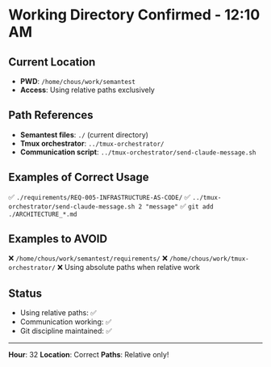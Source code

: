 # Working Directory Confirmed - 12:10 AM

## Current Location
- **PWD**: `/home/chous/work/semantest`
- **Access**: Using relative paths exclusively

## Path References
- **Semantest files**: `./` (current directory)
- **Tmux orchestrator**: `../tmux-orchestrator/`
- **Communication script**: `../tmux-orchestrator/send-claude-message.sh`

## Examples of Correct Usage
✅ `./requirements/REQ-005-INFRASTRUCTURE-AS-CODE/`
✅ `../tmux-orchestrator/send-claude-message.sh 2 "message"`
✅ `git add ./ARCHITECTURE_*.md`

## Examples to AVOID
❌ `/home/chous/work/semantest/requirements/`
❌ `/home/chous/work/tmux-orchestrator/`
❌ Using absolute paths when relative work

## Status
- Using relative paths: ✅
- Communication working: ✅
- Git discipline maintained: ✅

---

**Hour**: 32
**Location**: Correct
**Paths**: Relative only!